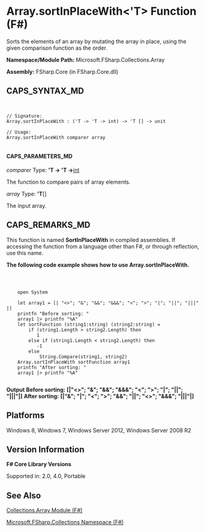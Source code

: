 # Array.sortInPlaceWith<'T> Function (F#)

Sorts the elements of an array by mutating the array in place, using the given comparison function as the order.

**Namespace/Module Path:** Microsoft.FSharp.Collections.Array

**Assembly:** FSharp.Core (in FSharp.Core.dll)


## CAPS_SYNTAX_MD



```


// Signature:
Array.sortInPlaceWith : ('T -> 'T -> int) -> 'T [] -> unit

// Usage:
Array.sortInPlaceWith comparer array


```



#### CAPS_PARAMETERS_MD
*comparer*
Type: **'T -&gt; 'T -&gt;**[int](http://msdn.microsoft.com/en-us/library/025d5455-3622-4ea5-9573-3ecbd4ee1375)


The function to compare pairs of array elements.


*array*
Type: **'T**[[]](http://msdn.microsoft.com/en-us/library/def20292-9aae-4596-9275-b94e594f8493)


The input array.




## CAPS_REMARKS_MD
This function is named **SortInPlaceWith** in compiled assemblies. If accessing the function from a language other than F#, or through reflection, use this name.

**The following code example shows how to use Array.sortInPlaceWith.**


```



    open System

    let array1 = [| "<>"; "&"; "&&"; "&&&"; "<"; ">"; "|"; "||"; "|||" |]
    printfn "Before sorting: "
    array1 |> printfn "%A"
    let sortFunction (string1:string) (string2:string) =
        if (string1.Length > string2.Length) then
           1
        else if (string1.Length < string2.Length) then
           -1
        else
            String.Compare(string1, string2)
    Array.sortInPlaceWith sortFunction array1
    printfn "After sorting: "
    array1 |> printfn "%A"


```



**Output**
**Before sorting:**
**[|"&lt;&gt;"; "&amp;"; "&amp;&amp;"; "&amp;&amp;&amp;"; "&lt;"; "&gt;"; "|"; "||"; "|||"|]**
**After sorting:**
**[|"&amp;"; "|"; "&lt;"; "&gt;"; "&amp;&amp;"; "||"; "&lt;&gt;"; "&amp;&amp;&amp;"; "|||"|]**
## Platforms
Windows 8, Windows 7, Windows Server 2012, Windows Server 2008 R2


## Version Information
**F# Core Library Versions**

Supported in: 2.0, 4.0, Portable




## See Also
[Collections.Array Module &#40;F&#35;&#41;](Collections.Array+Module+%28F%23%29.md)

[Microsoft.FSharp.Collections Namespace &#40;F&#35;&#41;](Microsoft.FSharp.Collections+Namespace+%28F%23%29.md)

